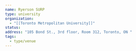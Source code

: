 ```yaml
---
name: Ryerson SURP
type: university
organization:
  - "[[Toronto Metropolitan University]]"
status:
address: "105 Bond St., 3rd floor, Room 312, Toronto, ON "
tags:
  - type/venue
---
```

